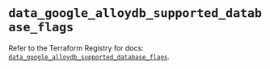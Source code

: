 # `data_google_alloydb_supported_database_flags`

Refer to the Terraform Registry for docs: [`data_google_alloydb_supported_database_flags`](https://registry.terraform.io/providers/hashicorp/google-beta/5.26.0/docs/data-sources/google_alloydb_supported_database_flags).
